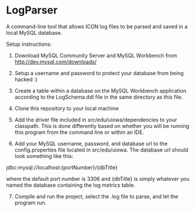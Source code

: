 LogParser
=========

A command-line tool that allows ICON log files to be parsed and saved in a local MySQL database.

Setup instructions:

1) Download MySQL Community Server and MySQL Workbench from http://dev.mysql.com/downloads/

2) Setup a username and password to protect your database from being hacked :)

3) Create a table within a database on the MySQL Workbench application according to the LogSchema.ddl file in the same directory as this file.

4) Clone this repository to your local machine

5) Add the driver file included in src/edu/uiowa/dependencies to your classpath. This is done differently based on whether you will be running this program from the command line or within an IDE.

6) Add your MySQL username, password, and database url to the config.properties file located in src/edu/uiowa. The database url should look something like this:

  jdbc:mysql://localhost:{portNumber}/{dbTitle}
  
where the default port number is 3306 and {dbTitle} is simply whatever you named the database containing the log metrics table.

7) Compile and run the project, select the .log file to parse, and let the program run.

